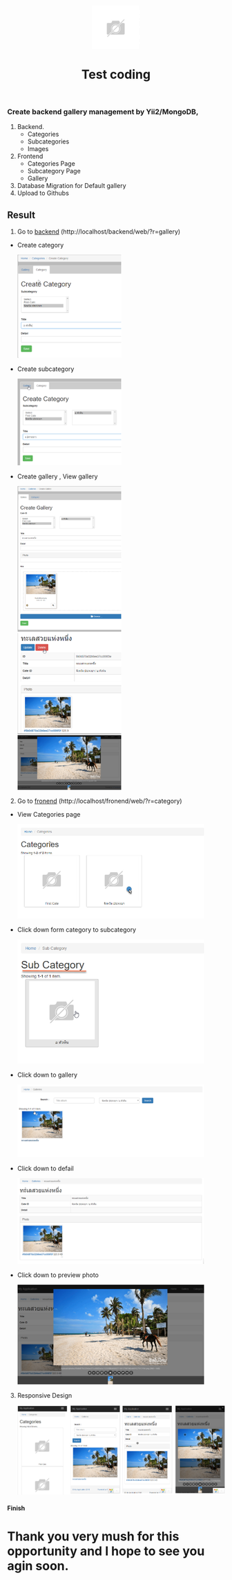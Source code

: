 <p align="center">
    <a href="https://github.com/yiisoft" target="_blank">
        <img src="/uploads/no-image.jpg" height="100px">
    </a>
    <h1 align="center">Test coding</h1>
    <br>
</p>

### Create backend gallery management by Yii2/MongoDB,
1. Backend.
   - Categories
   - Subcategories
   - Images
2. Frontend
   - Categories Page
   - Subcategory Page
   - Gallery
3. Database Migration for Default gallery
4. Upload to Githubs


Result
------
1. Go to [backend](http://localhost/backend/web/?r=gallery) \(http://localhost/backend/web/?r=gallery)

  - Create category

    <img src="/guide/1.png" width="50%">

  - Create subcategory

    <img src="/guide/2.png" width="50%">

  - Create gallery , View gallery

    <img src="/guide/3.png" width="50%"> <img src="/guide/4.png" width="50%"> <img src="/guide/5.png" width="50%">

2. Go to [fronend](http://localhost/fronend/web/?r=category) \(http://localhost/fronend/web/?r=category)

  - View Categories page

    <img src="/guide/6.png" width="90%">

  - Click down form category to subcategory

    <img src="/guide/7.png" width="90%">

  - Click down to gallery

    <img src="/guide/8.png" width="90%">

  - Click down to defail

    <img src="/guide/9.png" width="90%">

  - Click down to preview photo

    <img src="/guide/10.png" width="90%">

3. Responsive Design

    <img src="/guide/11.png" width="100%">

#### Finish

# Thank you very mush for this opportunity and I hope to see you agin soon.